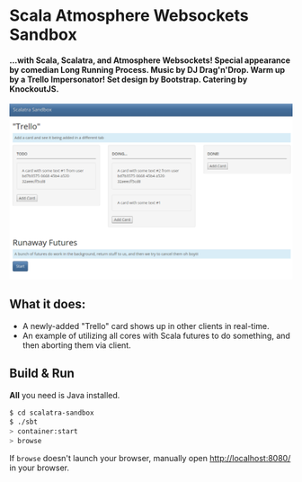 # Scala Atmosphere Websockets Sandbox #

#### ...with Scala, Scalatra, and Atmosphere Websockets! Special appearance by comedian Long Running Process. Music by DJ Drag'n'Drop. Warm up by a Trello Impersonator! Set design by Bootstrap. Catering by KnockoutJS.

![screen 1](screen1.png)

## What it does:
  * A newly-added "Trello" card shows up in other clients in real-time.
  * An example of utilizing all cores with Scala futures to do something, and then aborting them via client.

## Build & Run ##

**All** you need is Java installed.

```sh
$ cd scalatra-sandbox
$ ./sbt
> container:start
> browse
```

If `browse` doesn't launch your browser, manually open [http://localhost:8080/](http://localhost:8080/) in your browser.
